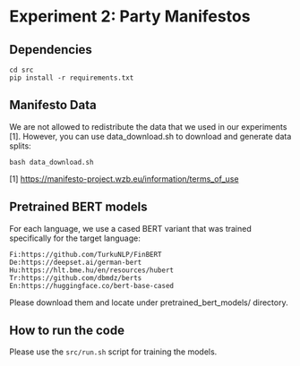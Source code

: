 # Experiment 2: Party Manifestos

## Dependencies

 ```
 cd src
 pip install -r requirements.txt
 ```

## Manifesto Data

 We are not allowed to redistribute the data that we used in our experiments [1]. However, you can use data_download.sh to download and generate data splits:

 ```
 bash data_download.sh
 ```

 [1] https://manifesto-project.wzb.eu/information/terms_of_use


## Pretrained BERT models

For each language,  we  use  a  cased  BERT  variant that was trained specifically for the target language:

    Fi:https://github.com/TurkuNLP/FinBERT
    De:https://deepset.ai/german-bert
    Hu:https://hlt.bme.hu/en/resources/hubert
    Tr:https://github.com/dbmdz/berts
    En:https://huggingface.co/bert-base-cased

Please download them and locate under pretrained_bert_models/ directory.


## How to run the code

Please use the ```src/run.sh``` script for training the models.
